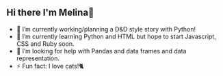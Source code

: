 ## Hi there I'm Melina👋

- 🔭 I’m currently working/planning a D&D style story with Python!
- 🌱 I’m currently learning Python and HTML but hope to start Javascript, CSS and Ruby soon. 
- 🤔 I’m looking for help with Pandas and data frames and  data representation.
- ⚡ Fun fact: I love cats!🐈

